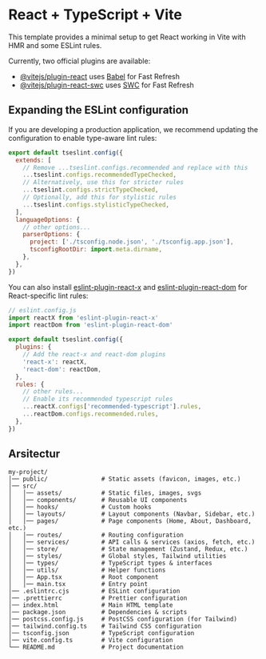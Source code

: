 # React + TypeScript + Vite

This template provides a minimal setup to get React working in Vite with HMR and some ESLint rules.

Currently, two official plugins are available:

- [@vitejs/plugin-react](https://github.com/vitejs/vite-plugin-react/blob/main/packages/plugin-react/README.md) uses [Babel](https://babeljs.io/) for Fast Refresh
- [@vitejs/plugin-react-swc](https://github.com/vitejs/vite-plugin-react-swc) uses [SWC](https://swc.rs/) for Fast Refresh

## Expanding the ESLint configuration

If you are developing a production application, we recommend updating the configuration to enable type-aware lint rules:

```js
export default tseslint.config({
  extends: [
    // Remove ...tseslint.configs.recommended and replace with this
    ...tseslint.configs.recommendedTypeChecked,
    // Alternatively, use this for stricter rules
    ...tseslint.configs.strictTypeChecked,
    // Optionally, add this for stylistic rules
    ...tseslint.configs.stylisticTypeChecked,
  ],
  languageOptions: {
    // other options...
    parserOptions: {
      project: ['./tsconfig.node.json', './tsconfig.app.json'],
      tsconfigRootDir: import.meta.dirname,
    },
  },
})
```

You can also install [eslint-plugin-react-x](https://github.com/Rel1cx/eslint-react/tree/main/packages/plugins/eslint-plugin-react-x) and [eslint-plugin-react-dom](https://github.com/Rel1cx/eslint-react/tree/main/packages/plugins/eslint-plugin-react-dom) for React-specific lint rules:

```js
// eslint.config.js
import reactX from 'eslint-plugin-react-x'
import reactDom from 'eslint-plugin-react-dom'

export default tseslint.config({
  plugins: {
    // Add the react-x and react-dom plugins
    'react-x': reactX,
    'react-dom': reactDom,
  },
  rules: {
    // other rules...
    // Enable its recommended typescript rules
    ...reactX.configs['recommended-typescript'].rules,
    ...reactDom.configs.recommended.rules,
  },
})
```
## Arsitectur

```
my-project/
│── public/               # Static assets (favicon, images, etc.)
│── src/
│   │── assets/           # Static files, images, svgs
│   │── components/       # Reusable UI components
│   │── hooks/            # Custom hooks
│   │── layouts/          # Layout components (Navbar, Sidebar, etc.)
│   │── pages/            # Page components (Home, About, Dashboard, etc.)
│   │── routes/           # Routing configuration
│   │── services/         # API calls & services (axios, fetch, etc.)
│   │── store/            # State management (Zustand, Redux, etc.)
│   │── styles/           # Global styles, Tailwind utilities
│   │── types/            # TypeScript types & interfaces
│   │── utils/            # Helper functions
│   │── App.tsx           # Root component
│   │── main.tsx          # Entry point
│── .eslintrc.cjs         # ESLint configuration
│── .prettierrc           # Prettier configuration
│── index.html            # Main HTML template
│── package.json          # Dependencies & scripts
│── postcss.config.js     # PostCSS configuration (for Tailwind)
│── tailwind.config.ts    # Tailwind CSS configuration
│── tsconfig.json         # TypeScript configuration
│── vite.config.ts        # Vite configuration
└── README.md             # Project documentation
```
